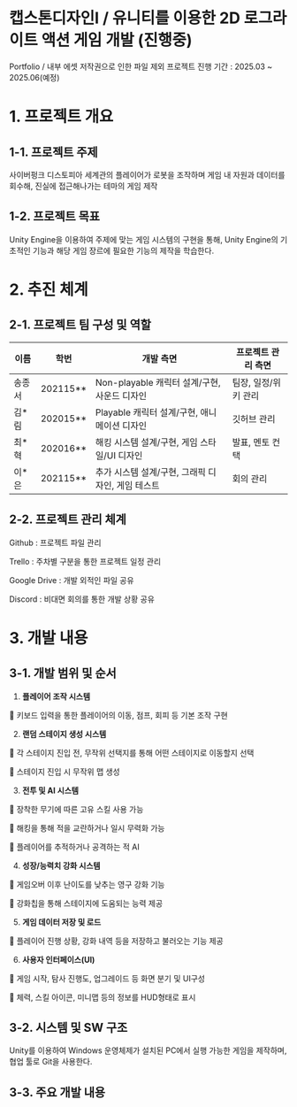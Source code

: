# 캡스톤디자인I / 유니티를 이용한 2D 로그라이트 액션 게임 개발 (진행중)

Portfolio / 내부 에셋 저작권으로 인한 파일 제외
프로젝트 진행 기간 : 2025.03 ~ 2025.06(예정)

# 1. 프로젝트 개요

## 1-1. 프로젝트 주제

사이버펑크 디스토피아 세계관의 플레이어가 로봇을 조작하며 게임 내 자원과 데이터를 회수해, 진실에 접근해나가는 테마의 게임 제작

## 1-2. 프로젝트 목표

Unity Engine을 이용하여 주제에 맞는 게임 시스템의 구현을 통해, Unity Engine의 기초적인 기능과 해당 게임 장르에 필요한 기능의 제작을 학습한다.

# 2. 추진 체계

## 2-1. 프로젝트 팀 구성 및 역할

| 이름 | 학번 | 개발 측면 | 프로젝트 관리 측면 |
| --- | --- | --- | --- |
| 송종서 | 202115** | Non-playable 캐릭터 설계/구현, 사운드 디자인 | 팀장, 일정/위키 관리 |
| 김*림 | 202015** | Playable 캐릭터 설계/구현, 애니메이션 디자인 | 깃허브 관리 |
| 최*혁 | 202016** | 해킹 시스템 설계/구현, 게임 스타일/UI 디자인 | 발표, 멘토 컨택 |
| 이*은 | 202115** | 추가 시스템 설계/구현, 그래픽 디자인, 게임 테스트 | 회의 관리 |

## 2-2. 프로젝트 관리 체계

Github : 프로젝트 파일 관리

Trello : 주차별 구분을 통한 프로젝트 일정 관리

Google Drive : 개발 외적인 파일 공유

Discord : 비대면 회의를 통한 개발 상황 공유

# 3. 개발 내용

## 3-1. 개발 범위 및 순서

1. **플레이어 조작 시스템**
   
 키보드 입력을 통한 플레이어의 이동, 점프, 회피 등 기본 조작 구현

2. **랜덤 스테이지 생성 시스템**
   
 각 스테이지 진입 전, 무작위 선택지를 통해 어떤 스테이지로 이동할지 선택

 스테이지 진입 시 무작위 맵 생성

3. **전투 및 AI 시스템**
   
 장착한 무기에 따른 고유 스킬 사용 가능

 해킹을 통해 적을 교란하거나 일시 무력화 가능

 플레이어를 추적하거나 공격하는 적 AI

4. **성장/능력치 강화 시스템**
   
 게임오버 이후 난이도를 낮추는 영구 강화 기능

 강화칩을 통해 스테이지에 도움되는 능력 제공

5. **게임 데이터 저장 및 로드**
    
 플레이어 진행 상황, 강화 내역 등을 저장하고 불러오는 기능 제공

6. **사용자 인터페이스(UI)**
    
 게임 시작, 탐사 진행도, 업그레이드 등 화면 분기 및 UI구성

 체력, 스킬 아이콘, 미니맵 등의 정보를 HUD형태로 표시

## 3-2. 시스템 및 SW 구조

Unity를 이용하여 Windows 운영체제가 설치된 PC에서 실행 가능한 게임을 제작하며, 협업 툴로 Git을 사용한다.

## 3-3. 주요 개발 내용

